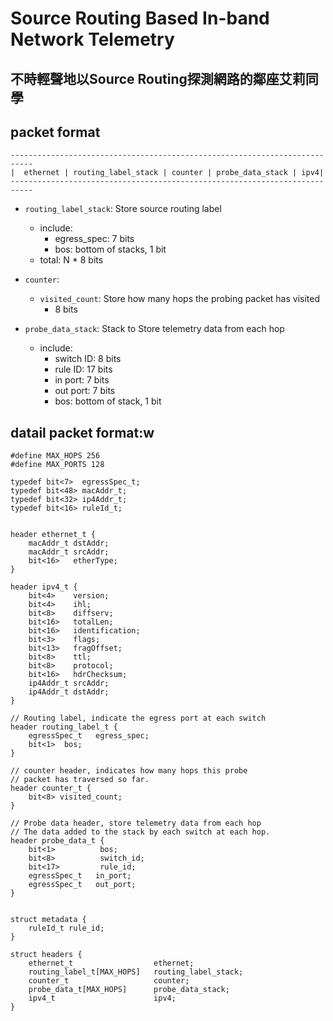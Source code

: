 # Source Routing Based In-band Network Telemetry
## 不時輕聲地以Source Routing探測網路的鄰座艾莉同學

## packet format
```
---------------------------------------------------------------------------
|  ethernet | routing_label_stack | counter | probe_data_stack | ipv4|
---------------------------------------------------------------------------
```
- `routing_label_stack`: Store source routing label
  - include:
    - egress_spec: 7 bits
    - bos: bottom of stacks, 1 bit
  - total: N * 8 bits

- `counter`: 
  - `visited_count`: Store how many hops the probing packet has visited
    - 8 bits

- `probe_data_stack`: Stack to Store telemetry data from each hop
  - include:
    - switch ID: 8 bits
    - rule ID: 17 bits
    - in port: 7 bits
    - out port: 7 bits
    - bos: bottom of stack, 1 bit

## datail packet format:w
```c=
#define MAX_HOPS 256  
#define MAX_PORTS 128

typedef bit<7>  egressSpec_t;
typedef bit<48> macAddr_t;
typedef bit<32> ip4Addr_t;
typedef bit<16> ruleId_t;


header ethernet_t {
    macAddr_t dstAddr;
    macAddr_t srcAddr;
    bit<16>   etherType;
}

header ipv4_t {
    bit<4>    version;
    bit<4>    ihl;
    bit<8>    diffserv;
    bit<16>   totalLen;
    bit<16>   identification;
    bit<3>    flags;
    bit<13>   fragOffset;
    bit<8>    ttl;
    bit<8>    protocol;
    bit<16>   hdrChecksum;
    ip4Addr_t srcAddr;
    ip4Addr_t dstAddr;
}

// Routing label, indicate the egress port at each switch
header routing_label_t {
    egressSpec_t   egress_spec;
    bit<1>  bos;
}

// counter header, indicates how many hops this probe
// packet has traversed so far.
header counter_t {
    bit<8> visited_count;
}

// Probe data header, store telemetry data from each hop
// The data added to the stack by each switch at each hop.
header probe_data_t {
    bit<1>          bos;
    bit<8>          switch_id;
    bit<17>         rule_id;
    egressSpec_t   in_port;
    egressSpec_t   out_port;
}


struct metadata {
    ruleId_t rule_id;
}

struct headers {
    ethernet_t                  ethernet;
    routing_label_t[MAX_HOPS]   routing_label_stack;
    counter_t                   counter;
    probe_data_t[MAX_HOPS]      probe_data_stack;
    ipv4_t                      ipv4;
}
```